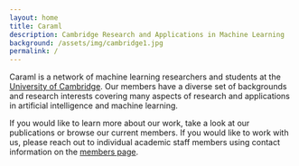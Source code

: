 ```yaml
---
layout: home
title: Caraml
description: Cambridge Research and Applications in Machine Learning
background: /assets/img/cambridge1.jpg
permalink: /
---
```


<!-- {: .alert .alert-info}
This is a demo website for [Petridish](https://github.com/peterdesmet/petridish): a Jekyll theme for research project websites.
 -->
Caraml is a network of machine learning researchers and students at the [University of Cambridge](https://www.cam.ac.uk). 
Our members have a diverse set of backgrounds and research interests covering many aspects of research and applications in artificial intelligence and machine learning.

If you would like to learn more about our work, take a look at our publications or browse our current members. If you would like to work with us, please reach out to individual academic staff members using contact information on the [members page](members.md).